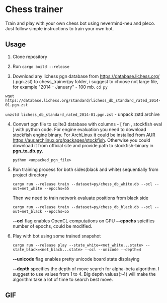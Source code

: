 # Chess trainer
Train and play with your own chess bot using nevermind-neu and pleco.
Just follow simple instructions to train your own bot.

## Usage
1) Clone repository

2) Run `cargo build --release`

3) Download any lichess pgn database from https://database.lichess.org/ (.pgn.zst) to chess_trainer/py folder, i suggest to choose not large file, for example "2014 - January" - 100 mb.
`cd py`

`wget https://database.lichess.org/standard/lichess_db_standard_rated_2014-01.pgn.zst`

`unzstd lichess_db_standard_rated_2014-01.pgn.zst` - unpack zstd archive

4) Convert pgn file to sqlite3 database with columns - [ fen , stockfish eval ] with python code. For engine evaluation you need to download stockfish engine binary. 
For ArchLinux it could be installed from AUR https://aur.archlinux.org/packages/stockfish. 
Otherwise you could download it from official site and provide path to stockfish-binary in **pgn_to_db.py**. 

    `python <unpacked_pgn_file>`
    
5) Run training process for both sides(black and white) sequentially from project directory

    `cargo run --release train --dataset=py/chess_db_white.db --ocl --out=net_white --epochs=55`

    Then we need to train network evaluate positions from black side

    `cargo run --release train --dataset=py/chess_db_black.db --ocl --out=net_black --epochs=55`

    **--ocl** flag enables OpenCL computations on GPU
    **--epochs** spicifies number of epochs, could be modified.

    
6) Play with bot using some trained snapshot

    `cargo run --release play --state_white=<net_white...state> --state_black=<net_black...state> --ocl --unicode --depth=4`

    **--unicode** flag enables pretty unicode board state displaying

    **--depth** specifies the depth of move search for alpha-beta algorithm. I suggest to use values from 1 to 4. Big depth values(>4) will make the algorithm take a lot of time to search best move.
    
## GIF
